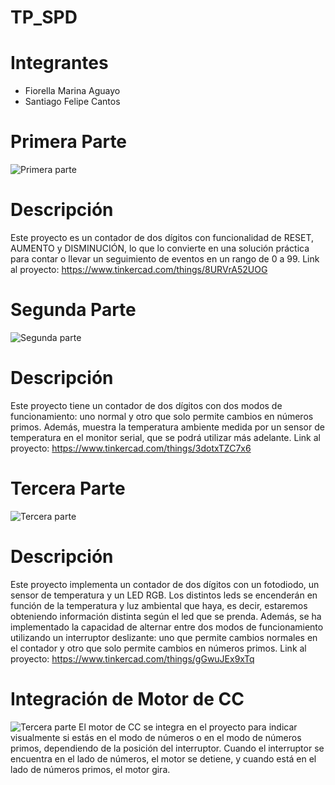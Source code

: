 # TP_SPD

# Integrantes
* Fiorella Marina Aguayo
* Santiago Felipe Cantos

# Primera Parte
![Primera parte](https://github.com/FiorellaAguayo/TP_SPD/blob/main/im%C3%A1genes/pt1.png)
# Descripción
Este proyecto es un contador de dos dígitos con funcionalidad de RESET, AUMENTO y DISMINUCIÓN, lo que lo convierte en una solución práctica para contar o llevar un seguimiento de eventos en un rango de 0 a 99.
Link al proyecto: https://www.tinkercad.com/things/8URVrA52UOG

# Segunda Parte
![Segunda parte](https://github.com/FiorellaAguayo/TP_SPD/blob/main/im%C3%A1genes/pt2.png)
# Descripción
Este proyecto tiene un contador de dos dígitos con dos modos de funcionamiento: uno normal y otro que solo permite cambios en números primos. Además, muestra la temperatura ambiente medida por un sensor de temperatura en el monitor serial, que se podrá utilizar más adelante.
Link al proyecto: https://www.tinkercad.com/things/3dotxTZC7x6

# Tercera Parte
![Tercera parte](https://github.com/FiorellaAguayo/TP_SPD/blob/main/im%C3%A1genes/pt3.png)
# Descripción
Este proyecto implementa un contador de dos dígitos con un fotodiodo, un sensor de temperatura y un LED RGB. Los distintos leds se encenderán en función de la temperatura y luz ambiental que haya, es decir, estaremos obteniendo información distinta según el led que se prenda. 
Además, se ha implementado la capacidad de alternar entre dos modos de funcionamiento utilizando un interruptor deslizante: uno que permite cambios normales en el contador y otro que solo permite cambios en números primos.
Link al proyecto: https://www.tinkercad.com/things/gGwuJEx9xTq

# Integración de Motor de CC
![Tercera parte](https://github.com/FiorellaAguayo/TP_SPD/blob/main/im%C3%A1genes/pt3.png)
El motor de CC se integra en el proyecto para indicar visualmente si estás en el modo de números o en el modo de números primos, dependiendo de la posición del interruptor. Cuando el interruptor se encuentra en el lado de números, el motor se detiene, y cuando está en el lado de números primos, el motor gira.

